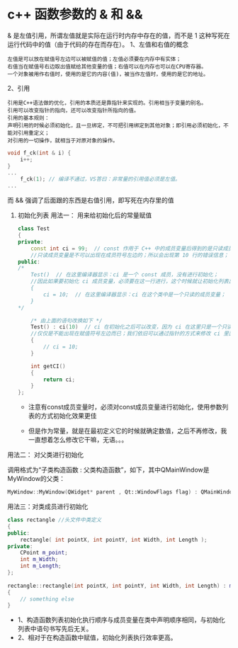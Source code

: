 # c++ 函数参数的 & 和 &&

& 是左值引用，所谓左值就是实际在运行时内存中存在的值，而不是 1 这种写死在运行代码中的值（由于代码的存在而存在）。
1、左值和右值的概念

    左值是可以放在赋值号左边可以被赋值的值；左值必须要在内存中有实体；
    右值当在赋值号右边取出值赋给其他变量的值；右值可以在内存也可以在CPU寄存器。
    一个对象被用作右值时，使用的是它的内容(值)，被当作左值时，使用的是它的地址。

2、引用

    引用是C++语法做的优化，引用的本质还是靠指针来实现的。引用相当于变量的别名。
    引用可以改变指针的指向，还可以改变指针所指向的值。
    引用的基本规则：
    声明引用的时候必须初始化，且一旦绑定，不可把引用绑定到其他对象；即引用必须初始化，不能对引用重定义；
    对引用的一切操作，就相当于对原对象的操作。


``` C++
void f_ck(int & i) {
    i++;
}
...
    f_ck(1); // 编译不通过，VS答曰：非常量的引用值必须是左值。
...
```
而 && 强调了后面跟的东西是右值引用，即写死在内存里的值


1. 初始化列表
用法一： 用来给初始化后的常量赋值

    ``` C++
    class Test
    {
    private:
        const int ci = 99;  // const 作用于 C++ 中的成员变量后得到的是只读成员变量，
        //只读成员变量是不可以出现在成员符号左边的；所以会出现第 10 行的错误信息；
    public:
    /*
        Test()  // 在这里编译器显示：ci 是一个 const 成员，没有进行初始化；
        //因此如果要初始化 ci 成员变量，必须要在这一行进行，这个时候就让初始化列表出厂了；
        {
            ci = 10;  // 在这里编译器显示：ci 在这个类中是一个只读的成员变量；
        }
    */

        /* 由上面的语句改换如下 */
        Test() : ci(10)  // ci 在初始化之后可以改变，因为 ci 在这里只是一个只读的成员变量，
        //仅仅是不能出现在赋值符号左边而已；我们依旧可以通过指针的方式来修改 ci 里面的值；
        {
            // ci = 10;
        }

        int getCI()
        {
            return ci;
        }
    };
    ```
    * 注意有const成员变量时，必须对const成员变量进行初始化，使用参数列表的方式初始化效果更佳

    * 但是作为常量，就是在最初定义它的时候就确定数值，之后不再修改，我一直想着怎么修改它干嘛，无语。。。

用法二： 对父类进行初始化

调用格式为“子类构造函数 : 父类构造函数”，如下，其中QMainWindow是MyWindow的父类：

``` C++
MyWindow::MyWindow(QWidget* parent , Qt::WindowFlags flag) : QMainWindow(parent,flag)
```

用法三：对类成员进行初始化


``` C++
class rectangle //头文件中类定义
{
public:
    rectangle( int pointX, int pointY, int Width, int Length );
private:
    CPoint m_point;
    int m_Width;
    int m_Length;
};
 
rectangle::rectangle(int pointX, int pointY, int Width, int Length) : m_point(pointX,pointY),m_Width(Width),m_Length(Length)//源文件中构造函数实现
{
    // something else
}
```
* 1、构造函数列表初始化执行顺序与成员变量在类中声明顺序相同，与初始化列表中语句书写先后无关。
* 2、相对于在构造函数中赋值，初始化列表执行效率更高。